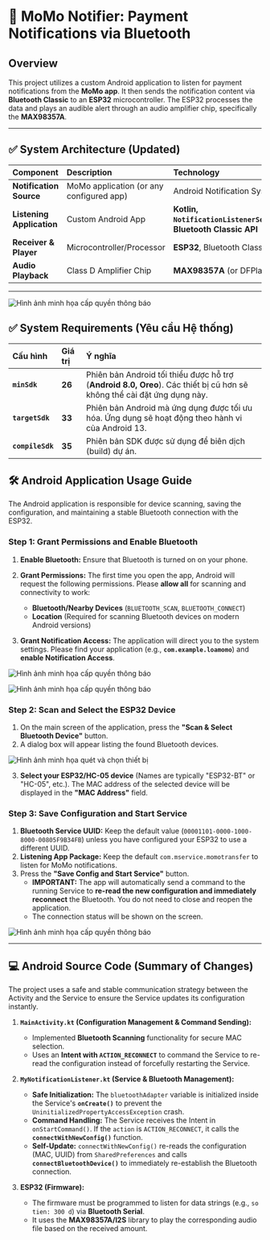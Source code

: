 # 🔔 MoMo Notifier: Payment Notifications via Bluetooth

## Overview

This project utilizes a custom Android application to listen for payment notifications from the **MoMo app**. It then sends the notification content via **Bluetooth Classic** to an **ESP32** microcontroller. The ESP32 processes the data and plays an audible alert through an audio amplifier chip, specifically the **MAX98357A**.

---

## ✅ System Architecture (Updated)

| Component | Description | Technology |
| :--- | :--- | :--- |
| **Notification Source** | MoMo application (or any configured app) | Android Notification System |
| **Listening Application** | Custom Android App | **Kotlin, `NotificationListenerService`, Bluetooth Classic API** |
| **Receiver & Player** | Microcontroller/Processor | **ESP32**, Bluetooth Classic |
| **Audio Playback** | Class D Amplifier Chip | **MAX98357A** (or DFPlayer) |

---
![Hình ảnh minh họa cấp quyền thông báo](docs/AppDemo.png)

## ✅ System Requirements (Yêu cầu Hệ thống)

| Cấu hình | Giá trị | Ý nghĩa |
| :--- | :--- | :--- |
| **`minSdk`** | **26** | Phiên bản Android tối thiểu được hỗ trợ (**Android 8.0, Oreo**). Các thiết bị cũ hơn sẽ không thể cài đặt ứng dụng này. |
| **`targetSdk`** | **33** | Phiên bản Android mà ứng dụng được tối ưu hóa. Ứng dụng sẽ hoạt động theo hành vi của Android 13. |
| **`compileSdk`** | **35** | Phiên bản SDK được sử dụng để biên dịch (build) dự án. |


## 🛠️ Android Application Usage Guide

The Android application is responsible for device scanning, saving the configuration, and maintaining a stable Bluetooth connection with the ESP32.

### Step 1: Grant Permissions and Enable Bluetooth

1.  **Enable Bluetooth:** Ensure that Bluetooth is turned on on your phone.
2.  **Grant Permissions:** The first time you open the app, Android will request the following permissions. Please **allow all** for scanning and connectivity to work:
    * **Bluetooth/Nearby Devices** (`BLUETOOTH_SCAN`, `BLUETOOTH_CONNECT`)
    * **Location** (Required for scanning Bluetooth devices on modern Android versions)

3.  **Grant Notification Access:** The application will direct you to the system settings. Please find your application (e.g., **`com.example.loamomo`**) and **enable Notification Access**.

![Hình ảnh minh họa cấp quyền thông báo](docs/GrantPermissions.png)

![Hình ảnh minh họa cấp quyền thông báo](docs/GrantPermissions_2.png)

### Step 2: Scan and Select the ESP32 Device

1.  On the main screen of the application, press the **"Scan & Select Bluetooth Device"** button.
2.  A dialog box will appear listing the found Bluetooth devices.

![Hình ảnh minh họa quét và chọn thiết bị](docs/ScanBluetoothDevice.png)

3.  **Select your ESP32/HC-05 device** (Names are typically "ESP32-BT" or "HC-05", etc.). The MAC address of the selected device will be displayed in the **"MAC Address"** field.

### Step 3: Save Configuration and Start Service

1.  **Bluetooth Service UUID:** Keep the default value (`00001101-0000-1000-8000-00805F9B34FB`) unless you have configured your ESP32 to use a different UUID.
2.  **Listening App Package:** Keep the default `com.mservice.momotransfer` to listen for MoMo notifications.
3.  Press the **"Save Config and Start Service"** button.
    * **IMPORTANT:** The app will automatically send a command to the running Service to **re-read the new configuration and immediately reconnect** the Bluetooth. You do not need to close and reopen the application.
    * The connection status will be shown on the screen.

![Hình ảnh minh họa cấp quyền thông báo](docs/SaveAndStartService.png)

---

## 💻 Android Source Code (Summary of Changes)

The project uses a safe and stable communication strategy between the Activity and the Service to ensure the Service updates its configuration instantly.

1.  **`MainActivity.kt` (Configuration Management & Command Sending):**
    * Implemented **Bluetooth Scanning** functionality for secure MAC selection.
    * Uses an **Intent with `ACTION_RECONNECT`** to command the Service to re-read the configuration instead of forcefully restarting the Service.

2.  **`MyNotificationListener.kt` (Service & Bluetooth Management):**
    * **Safe Initialization:** The `bluetoothAdapter` variable is initialized inside the Service's **`onCreate()`** to prevent the `UninitializedPropertyAccessException` crash.
    * **Command Handling:** The Service receives the Intent in `onStartCommand()`. If the `action` is `ACTION_RECONNECT`, it calls the **`connectWithNewConfig()`** function.
    * **Self-Update:** `connectWithNewConfig()` re-reads the configuration (MAC, UUID) from `SharedPreferences` and calls **`connectBluetoothDevice()`** to immediately re-establish the Bluetooth connection.

3.  **ESP32 (Firmware):**
    * The firmware must be programmed to listen for data strings (e.g., `so tien: 300 d`) via **Bluetooth Serial**.
    * It uses the **MAX98357A/I2S** library to play the corresponding audio file based on the received amount.
